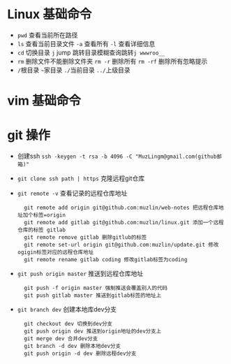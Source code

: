 # Linux 基础命令
* `pwd` 查看当前所在路径
* `ls` 查看当前目录文件 `-a` 查看所有 `-l` 查看详细信息
* `cd` 切换目录 `j` jump 跳转目录模糊查询跳转`j wwwroo__`
* `rm` 删除文件不能删除文件夹 `rm -r` 删除所有 `rm -rf` 删除所有忽略提示
* `/`根目录 `~`家目录 `./`当前目录 `../`上级目录

# vim 基础命令

# git 操作
* 创建ssh `ssh -keygen -t rsa -b 4096 -C "MuzLingm@gmail.com(github邮箱)"`
* `git clone ssh path | https` 克隆远程git仓库
* `git remote -v` 查看记录的远程仓库地址

        git remote add origin git@github.com:muzlin/web-notes 把远程仓库地址加个标签=origin
        git remote add gitlab git@github.com:muzlin/linux.git 添加一个远程仓库的标签 gitlab
        git remote remove gitlab 删除gitlub的标签
        git remote set-url origin git@github.com:muzlin/update.git 修改ogigin标签对应的远程仓库地址
        git remote rename gitlab coding 修改gitlab标签为coding

* `git push origin master` 推送到远程仓库地址

        git push -f origin master 强制推送会覆盖别人的代码    
        git push gitlab master 推送到gitlab标签的地址上

* `git branch dev` 创建本地库dev分支

        git checkout dev 切换到dev分支
        git push origin dev 推送到origin地址的dev分支上
        git merge dev 合并dev分支
        git branch -d dev 删除本地dev分支
        git push origin -d dev 删除远程dev分支 
 

        
